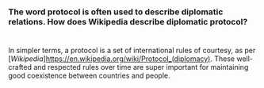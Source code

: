 ### The word protocol is often used to describe diplomatic relations. How does Wikipedia describe diplomatic protocol?

# 

In simpler terms, a protocol is a set of international rules of courtesy, as per [*Wikipedia*]https://en.wikipedia.org/wiki/Protocol_(diplomacy). These well-crafted and respected rules over time are super important for maintaining good coexistence between countries and people.